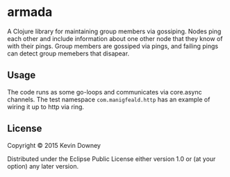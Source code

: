 # armada

A Clojure library for maintaining group members via gossiping. Nodes
ping each other and include information about one other node that they
know of with their pings. Group members are gossiped via pings, and
failing pings can detect group memebers that disapear. 

## Usage

The code runs as some go-loops and communicates via core.async
channels. The test namespace `com.manigfeald.http` has an example of
wiring it up to http via ring.

## License

Copyright © 2015 Kevin Downey

Distributed under the Eclipse Public License either version 1.0 or (at
your option) any later version.
